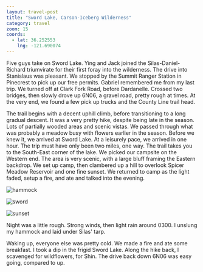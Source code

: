 ```yaml
---
layout: travel-post
title: "Sword Lake, Carson-Iceberg Wilderness"
category: travel
zoom: 15
coords:
  - lat: 36.252553
    lng: -121.690074
---
```


Five guys take on Sword Lake. Ying and Jack joined the Silas-Daniel-Richard triumvirate
for their first foray into the wilderness. The drive into Stanislaus was pleasant. We
stopped by the Summit Ranger Station in Pinecrest to pick up our free permits. Gabriel
remembered me from my last trip. We turned off at Clark Fork Road, before Dardanelle.
Crossed two bridges, then slowly drove up 6N06, a gravel road, pretty rough at times. At
the very end, we found a few pick up trucks and the County Line trail head.

The trail begins with a decent uphill climb, before transitioning to a long gradual
descent. It was a very pretty hike, despite being late in the season. Lots of partially
wooded areas and scenic vistas. We passed through what was probably a meadow busy with
flowers earlier in the season. Before we knew it, we arrived at Sword Lake. At
a leisurely pace, we arrived in one hour. The trip must have only been two miles, one
way. The trail takes you to the South-East corner of the lake. We picked our campsite on
the Western end. The area is very scenic, with a large bluff framing the Eastern
backdrop. We set up camp, then clambered up a hill to overlook Spicer Meadow Reservoir
and one fine sunset. We returned to camp as the light faded, setup a fire, and ate and
talked into the evening.

![hammock]({{site.url}}/images/travel/sword/hammock.jpg "Hammock")

![sword]({{site.url}}/images/travel/sword/sword.jpg "Sword")

![sunset]({{site.url}}/images/travel/sword/sunset.jpg "sunset")

Night was a little rough. Strong winds, then light rain around 0300. I unslung my hammock
and laid under Silas' tarp.

Waking up, everyone else was pretty cold. We made a fire and ate some breakfast. I took
a dip in the frigid Sword Lake. Along the hike back, I scavenged for wildflowers, for
Shin. The drive back down 6N06 was easy going, compared to up.
